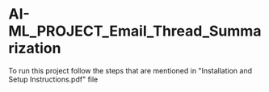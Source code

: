 # AI-ML_PROJECT_Email_Thread_Summarization

To run this project follow the steps that are mentioned in "Installation and Setup Instructions.pdf" file
